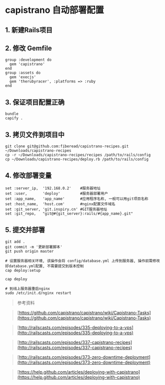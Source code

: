 # capistrano 自动部署配置


## 1. 新建Rails项目

## 2. 修改 Gemfile
    
    group :development do
      gem 'capistrano'
    end
    group :assets do
      gem 'execjs'
      gem 'therubyracer', :platforms => :ruby
    end

## 3. 保证项目配置正确

    bundle
    capify .

## 3. 拷贝文件到项目中

    git clone git@github.com:fiberead/capistrano-recipes.git ~/Downloads/capistrano-recipes
    cp -r ~/Downloads/capistrano-recipes/recipes /path/to/rails/config
    cp ~/Downloads/capistrano-recipes/deploy.rb /path/to/rails/config

## 4. 修改部署变量
  
    set :server_ip,  '192.168.0.2'    #服务器地址
    set :user,       'deploy'         #服务器部署用户
    set :app_name,   'app_name'       #应用程序名称, 一般可以用git项目名称
    set :host_name,  'host.com'       #nginx配置文件域名
    set :git_server, 'git.inspiry.cn' #GIT服务器地址
    set :git_repo,   "git@#{git_server}:rails/#{app_name}.git"


## 5. 提交并部署

    git add .
    git commit -m '更新部署脚本'
    git push origin master

    # 设置服务器相关环境, 该操作会将 config/database.yml 上传到服务器, 操作前需修改好database.yml配置, 不需要提交到版本控制
    cap deploy:setup

    cap deploy
    
    # 到线上服务器重启nginx
    sudo /etc/init.d/nginx restart


> 参考资料

> [https://github.com/capistrano/capistrano/wiki/Capistrano-Tasks](https://github.com/capistrano/capistrano/wiki/Capistrano-Tasks)

> [http://railscasts.com/episodes/335-deploying-to-a-vps](http://railscasts.com/episodes/335-deploying-to-a-vps)

> [http://railscasts.com/episodes/337-capistrano-recipes](http://railscasts.com/episodes/337-capistrano-recipes)

> [http://railscasts.com/episodes/373-zero-downtime-deployment](http://railscasts.com/episodes/373-zero-downtime-deployment)

> [https://help.github.com/articles/deploying-with-capistrano](https://help.github.com/articles/deploying-with-capistrano)
